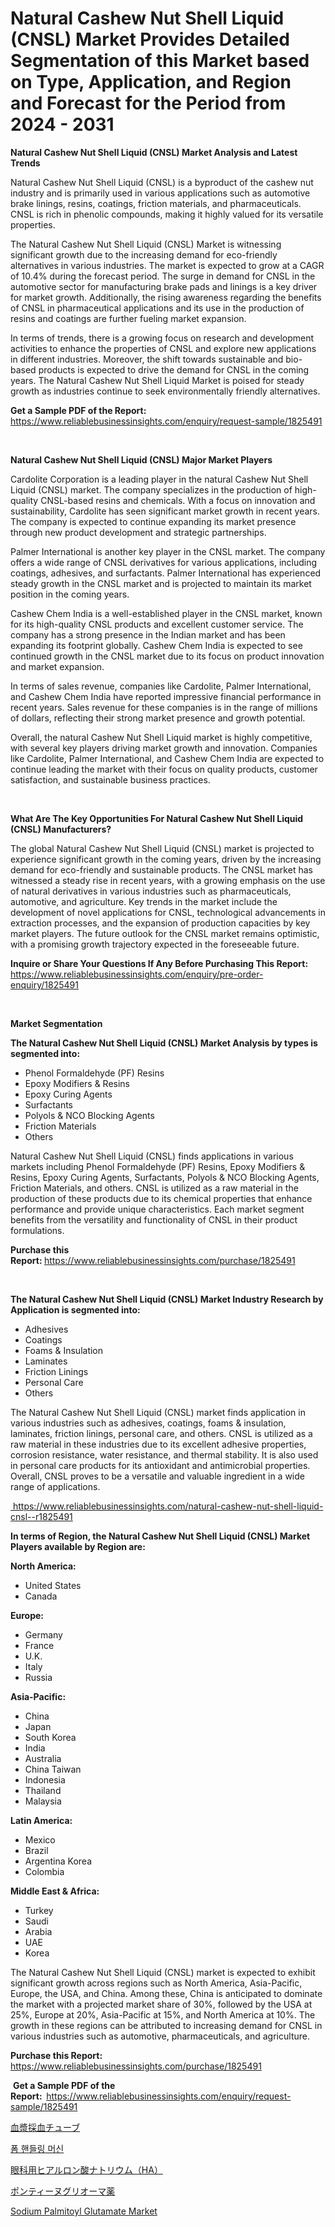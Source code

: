 <p><h1>Natural Cashew Nut Shell Liquid (CNSL) Market Provides Detailed Segmentation of this Market based on Type, Application, and Region and Forecast for the Period from 2024 - 2031</h1></p><p><strong>Natural Cashew Nut Shell Liquid (CNSL) Market Analysis and Latest Trends</strong></p>
<p><p>Natural Cashew Nut Shell Liquid (CNSL) is a byproduct of the cashew nut industry and is primarily used in various applications such as automotive brake linings, resins, coatings, friction materials, and pharmaceuticals. CNSL is rich in phenolic compounds, making it highly valued for its versatile properties.</p><p>The Natural Cashew Nut Shell Liquid (CNSL) Market is witnessing significant growth due to the increasing demand for eco-friendly alternatives in various industries. The market is expected to grow at a CAGR of 10.4% during the forecast period. The surge in demand for CNSL in the automotive sector for manufacturing brake pads and linings is a key driver for market growth. Additionally, the rising awareness regarding the benefits of CNSL in pharmaceutical applications and its use in the production of resins and coatings are further fueling market expansion.</p><p>In terms of trends, there is a growing focus on research and development activities to enhance the properties of CNSL and explore new applications in different industries. Moreover, the shift towards sustainable and bio-based products is expected to drive the demand for CNSL in the coming years. The Natural Cashew Nut Shell Liquid Market is poised for steady growth as industries continue to seek environmentally friendly alternatives.</p></p>
<p><strong>Get a Sample PDF of the Report:&nbsp;</strong> <a href="https://www.reliablebusinessinsights.com/enquiry/request-sample/1825491">https://www.reliablebusinessinsights.com/enquiry/request-sample/1825491</a></p>
<p>&nbsp;</p>
<p><strong>Natural Cashew Nut Shell Liquid (CNSL) Major Market Players</strong></p>
<p><p>Cardolite Corporation is a leading player in the natural Cashew Nut Shell Liquid (CNSL) market. The company specializes in the production of high-quality CNSL-based resins and chemicals. With a focus on innovation and sustainability, Cardolite has seen significant market growth in recent years. The company is expected to continue expanding its market presence through new product development and strategic partnerships.</p><p>Palmer International is another key player in the CNSL market. The company offers a wide range of CNSL derivatives for various applications, including coatings, adhesives, and surfactants. Palmer International has experienced steady growth in the CNSL market and is projected to maintain its market position in the coming years.</p><p>Cashew Chem India is a well-established player in the CNSL market, known for its high-quality CNSL products and excellent customer service. The company has a strong presence in the Indian market and has been expanding its footprint globally. Cashew Chem India is expected to see continued growth in the CNSL market due to its focus on product innovation and market expansion.</p><p>In terms of sales revenue, companies like Cardolite, Palmer International, and Cashew Chem India have reported impressive financial performance in recent years. Sales revenue for these companies is in the range of millions of dollars, reflecting their strong market presence and growth potential.</p><p>Overall, the natural Cashew Nut Shell Liquid market is highly competitive, with several key players driving market growth and innovation. Companies like Cardolite, Palmer International, and Cashew Chem India are expected to continue leading the market with their focus on quality products, customer satisfaction, and sustainable business practices.</p></p>
<p>&nbsp;</p>
<p><strong>What Are The Key Opportunities For Natural Cashew Nut Shell Liquid (CNSL) Manufacturers?</strong></p>
<p><p>The global Natural Cashew Nut Shell Liquid (CNSL) market is projected to experience significant growth in the coming years, driven by the increasing demand for eco-friendly and sustainable products. The CNSL market has witnessed a steady rise in recent years, with a growing emphasis on the use of natural derivatives in various industries such as pharmaceuticals, automotive, and agriculture. Key trends in the market include the development of novel applications for CNSL, technological advancements in extraction processes, and the expansion of production capacities by key market players. The future outlook for the CNSL market remains optimistic, with a promising growth trajectory expected in the foreseeable future.</p></p>
<p><strong>Inquire or Share Your Questions If Any Before Purchasing This Report:</strong> <a href="https://www.reliablebusinessinsights.com/enquiry/pre-order-enquiry/1825491">https://www.reliablebusinessinsights.com/enquiry/pre-order-enquiry/1825491</a></p>
<p>&nbsp;</p>
<p><strong>Market Segmentation</strong></p>
<p><strong>The Natural Cashew Nut Shell Liquid (CNSL) Market Analysis by types is segmented into:</strong></p>
<p><ul><li>Phenol Formaldehyde (PF) Resins</li><li>Epoxy Modifiers & Resins</li><li>Epoxy Curing Agents</li><li>Surfactants</li><li>Polyols & NCO Blocking Agents</li><li>Friction Materials</li><li>Others</li></ul></p>
<p><p>Natural Cashew Nut Shell Liquid (CNSL) finds applications in various markets including Phenol Formaldehyde (PF) Resins, Epoxy Modifiers & Resins, Epoxy Curing Agents, Surfactants, Polyols & NCO Blocking Agents, Friction Materials, and others. CNSL is utilized as a raw material in the production of these products due to its chemical properties that enhance performance and provide unique characteristics. Each market segment benefits from the versatility and functionality of CNSL in their product formulations.</p></p>
<p><strong>Purchase this Report:&nbsp;</strong><a href="https://www.reliablebusinessinsights.com/purchase/1825491">https://www.reliablebusinessinsights.com/purchase/1825491</a></p>
<p>&nbsp;</p>
<p><strong>The Natural Cashew Nut Shell Liquid (CNSL) Market Industry Research by Application is segmented into:</strong></p>
<p><ul><li>Adhesives</li><li>Coatings</li><li>Foams & Insulation</li><li>Laminates</li><li>Friction Linings</li><li>Personal Care</li><li>Others</li></ul></p>
<p><p>The Natural Cashew Nut Shell Liquid (CNSL) market finds application in various industries such as adhesives, coatings, foams & insulation, laminates, friction linings, personal care, and others. CNSL is utilized as a raw material in these industries due to its excellent adhesive properties, corrosion resistance, water resistance, and thermal stability. It is also used in personal care products for its antioxidant and antimicrobial properties. Overall, CNSL proves to be a versatile and valuable ingredient in a wide range of applications.</p></p>
<p><a href="https://www.reliablebusinessinsights.com/natural-cashew-nut-shell-liquid-cnsl--r1825491">&nbsp;https://www.reliablebusinessinsights.com/natural-cashew-nut-shell-liquid-cnsl--r1825491</a></p>
<p><strong>In terms of Region, the Natural Cashew Nut Shell Liquid (CNSL) Market Players available by Region are:</strong></p>
<p>
    <p> <strong> North America: </strong>
        <ul>
            <li>United States</li>
            <li>Canada</li>
        </ul>
        </p> 
    <p> <strong> Europe: </strong>
        <ul>
            <li>Germany</li>
            <li>France</li>
            <li>U.K.</li>
            <li>Italy</li>
            <li>Russia</li>
        </ul>
        </p> 
    <p> <strong> Asia-Pacific: </strong>
        <ul>
            <li>China</li>
            <li>Japan</li>
            <li>South Korea</li>
            <li>India</li>
            <li>Australia</li>
            <li>China Taiwan</li>
            <li>Indonesia</li>
            <li>Thailand</li>
            <li>Malaysia</li>
        </ul>
        </p> 
    <p> <strong> Latin America: </strong>
        <ul>
            <li>Mexico</li>
            <li>Brazil</li>
            <li>Argentina Korea</li>
            <li>Colombia</li>
        </ul>
        </p> 
    <p> <strong> Middle East & Africa: </strong>
        <ul>
            <li>Turkey</li>
            <li>Saudi</li>
            <li>Arabia</li>
            <li>UAE</li>
            <li>Korea</li>
        </ul>
    </p>
    </p>
<p><p>The Natural Cashew Nut Shell Liquid (CNSL) market is expected to exhibit significant growth across regions such as North America, Asia-Pacific, Europe, the USA, and China. Among these, China is anticipated to dominate the market with a projected market share of 30%, followed by the USA at 25%, Europe at 20%, Asia-Pacific at 15%, and North America at 10%. The growth in these regions can be attributed to increasing demand for CNSL in various industries such as automotive, pharmaceuticals, and agriculture.</p></p>
<p><strong>Purchase this Report: </strong><a href="https://www.reliablebusinessinsights.com/purchase/1825491">https://www.reliablebusinessinsights.com/purchase/1825491</a></p>
<p>&nbsp;<strong>Get a Sample PDF of the Report:&nbsp;&nbsp;</strong><a href="https://www.reliablebusinessinsights.com/enquiry/request-sample/1825491">https://www.reliablebusinessinsights.com/enquiry/request-sample/1825491</a></p>
<p><strong></strong></p>
<p><p><a href="https://medium.com/@elenorkiehn/%E3%82%B0%E3%83%AD%E3%83%BC%E3%83%90%E3%83%AB%E3%83%97%E3%83%A9%E3%82%BA%E3%83%9E%E8%A1%80%E6%B6%B2%E6%8E%A1%E5%8F%96%E7%AE%A1%E5%B8%82%E5%A0%B4%E3%81%AF-2024%E5%B9%B4%E3%81%8B%E3%82%892031%E5%B9%B4%E3%81%BE%E3%81%A7%E3%81%AE%E6%9C%9F%E9%96%93%E3%81%AB-%E3%81%AEcagr%E3%81%A7%E6%88%90%E9%95%B7%E3%81%99%E3%82%8B%E3%81%A8%E4%BA%88%E6%B8%AC%E3%81%95%E3%82%8C%E3%81%A6%E3%81%84%E3%81%BE%E3%81%99-ac0537a7b6a4">血漿採血チューブ</a></p><p><a href="https://medium.com/@maryamwill/%EA%B8%80%EB%A1%9C%EB%B2%8C-%ED%8F%BC-%ED%95%B8%EB%93%A4%EB%A7%81-%EA%B8%B0%EA%B3%84-%EC%8B%9C%EC%9E%A5-%EA%B8%B0%ED%9A%8C-%EB%B0%8F-2024%EB%85%84%EB%B6%80%ED%84%B0-2031%EB%85%84%EA%B9%8C%EC%A7%80%EC%9D%98-%EC%A0%84%EB%A7%9D-10f7cf13cd68">폼 핸들링 머신</a></p><p><a href="https://github.com/CarlieShields/Market-Research-Report-List-1/blob/main/2968883137877.md">眼科用ヒアルロン酸ナトリウム（HA）</a></p><p><a href="https://medium.com/@brayanborer2023/%E3%83%9D%E3%83%B3%E3%83%86%E3%82%A3%E3%83%B3-%E3%82%B0%E3%83%AA%E3%82%AA%E3%83%BC%E3%83%9E%E8%A3%BD%E8%96%AC%E7%94%A3%E6%A5%AD%E3%81%AE%E3%82%A4%E3%83%B3%E3%82%B5%E3%82%A4%E3%83%88-2031%E5%B9%B4%E3%81%BE%E3%81%A7%E3%81%AE%E5%B8%82%E5%A0%B4%E3%81%AE%E8%B2%A1%E5%8B%99%E7%8A%B6%E6%B3%81-%E5%B8%82%E5%A0%B4%E8%A6%8F%E6%A8%A1-%E3%81%8A%E3%82%88%E3%81%B3%E5%8F%8E%E7%9B%8A%E5%88%86%E6%9E%90-67cb4a15d6ca">ポンティーヌグリオーマ薬</a></p><p><a href="https://github.com/josesg55/Market-Research-Report-List-3/blob/main/sodium-palmitoyl-glutamate-market.md">Sodium Palmitoyl Glutamate Market</a></p></p>